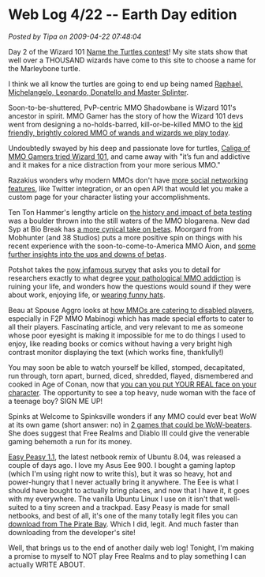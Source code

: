 # Web Log 4/22 -- Earth Day edition

*Posted by Tipa on 2009-04-22 07:48:04*

Day 2 of the Wizard 101 [Name the Turtles contest](../index.php/2009/04/20/wizard-101-name-the-turtles/)! My site stats show that well over a THOUSAND wizards have come to this site to choose a name for the Marleybone turtle.

I think we all know the turtles are going to end up being named [Raphael, Michelangelo, Leonardo, Donatello and Master Splinter](http://en.wikipedia.org/wiki/Teenage_Mutant_Ninja_Turtles).

Soon-to-be-shuttered, PvP-centric MMO Shadowbane is Wizard 101's ancestor in spirit. MMO Gamer has the story of how the Wizard 101 devs went from designing a no-holds-barred, kill-or-be-killed MMO to the [kid friendly, brightly colored MMO of wands and wizards we play today](http://www.mmogamer.com/04/20/2009/from-shadowbane-to-child%E2%80%99s-play-kingsisle%E2%80%99s-todd-coleman-on-wizard101). 

Undoubtedly swayed by his deep and passionate love for turtles, [Caliga of MMO Gamers tried Wizard 101](http://mmogamers.freeblogit.com/2009/04/22/wizard-101/), and came away with "it’s fun and addictive and it makes for a nice distraction from your more serious MMO."

Razakius wonders why modern MMOs don't have [more social networking features](http://razakius.com/games/gamedesign/mmos-social-networking/), like Twitter integration, or an open API that would let you make a custom page for your character listing your accomplishments.

Ten Ton Hammer's lengthy article on [the history and impact of beta testing](http://www.tentonhammer.com/node/66885) was a boulder thrown into the still waters of the MMO blogarena. New dad Syp at Bio Break has [a more cynical take on betas](http://www.tentonhammer.com/node/66885). Moorgard from Mobhunter (and 38 Studios) puts a more positive spin on things with his recent experience with the soon-to-come-to-America MMO Aion, and [some further insights into the ups and downs of betas](http://www.mobhunter.com/?p=469).

Potshot takes the [now infamous survey](http://tobolds.blogspot.com/2009/04/your-chance-to-help-mmo-research.html) that asks you to detail for researchers exactly to what degree [your pathological MMO addiction](http://www.killtenrats.com/2009/04/20/the-obvious-bias-mmo-research/) is ruining your life, and wonders how the questions would sound if they were about work, enjoying life, or [wearing funny hats](http://potshot.wordpress.com/2009/04/21/research-redux/).

Beau at Spouse Aggro looks at [how MMOs are catering to disabled players](http://epicdolls.com/beauturkey/?p=1344), especially in F2P MMO Mabinogi which has made special efforts to cater to all their players. Fascinating article, and very relevant to me as someone whose poor eyesight is making it impossible for me to do things I used to enjoy, like reading books or comics without having a very bright high contrast monitor displaying the text (which works fine, thankfully!)

You may soon be able to watch yourself be killed, stomped, decapitated, run through, torn apart, burned, diced, shredded, flayed, dismembered and cooked in Age of Conan, now that [you can you put YOUR REAL face on your character](http://www.massively.com/2009/04/21/face-capturing-tech-to-be-in-game-soon-for-age-of-conan/). The opportunity to see a top heavy, nude woman with the face of a teenage boy? SIGN ME UP!

Spinks at Welcome to Spinksville wonders if any MMO could ever beat WoW at its own game (short answer: no) in [2 games that could be WoW-beaters](http://spinksville.wordpress.com/2009/04/21/2-games-that-could-be-wow-beaters/). She does suggest that Free Realms and Diablo III could give the venerable gaming behemoth a run for its money.

[Easy Peasy 1.1](http://www.geteasypeasy.com/), the latest netbook remix of Ubuntu 8.04, was released a couple of days ago. I love my Asus Eee 900. I bought a gaming laptop (which I'm using right now to write this), but it was so heavy, hot and power-hungry that I never actually bring it anywhere. The Eee is what I should have bought to actually bring places, and now that I have it, it goes with my everywhere. The vanilla Ubuntu Linux I use on it isn't that well-suited to a tiny screen and a trackpad. Easy Peasy is made for small netbooks, and best of all, it's one of the many totally legit files you can [download from The Pirate Bay](http://thepiratebay.org/torrent/4864397/Easy_Peasy_1.1). Which I did, legit. And much faster than downloading from the developer's site!

Well, that brings us to the end of another daily web log! Tonight, I'm making a promise to myself to NOT play Free Realms and to play something I can actually WRITE ABOUT.


